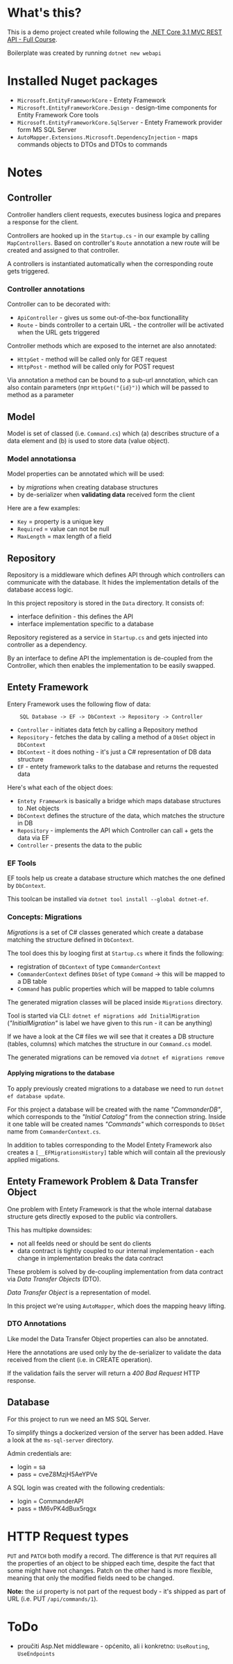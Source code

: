 # What's this?
This is a demo project created while following the [.NET Core 3.1 MVC REST API - Full Course](https://www.youtube.com/watch?v=fmvcAzHpsk8).

Boilerplate was created by running `dotnet new webapi`

# Installed Nuget packages
* `Microsoft.EntityFrameworkCore` - Entety Framework
* `Microsoft.EntityFrameworkCore.Design` - design-time components for Entity Framework Core tools
* `Microsoft.EntityFrameworkCore.SqlServer` - Entety Framework provider form MS SQL Server
* `AutoMapper.Extensions.Microsoft.DependencyInjection` - maps commands objects to DTOs and DTOs to commands

# Notes

## Controller
Controller handlers client requests, executes business logica and prepares a response for the client.

Controllers are hooked up in the `Startup.cs` - in our example by calling `MapControllers`. Based on controller's `Route` annotation a new route will be created and assigned to that controller.

A controllers is instantiated automatically when the corresponding route gets triggered.

### Controller annotations
Controller can to be decorated with:
* `ApiController` - gives us some out-of-the-box functionallity
* `Route` - binds controller to a certain URL - the controller will be activated when the URL gets triggered

Controller methods which are exposed to the internet are also annotated:
* `HttpGet` - method will be called only for GET request
* `HttpPost` - method will be called only for POST request

Via annotation a method can be bound to a sub-url annotation, which can also contain parameters (npr `HttpGet("{id}")`) which will be passed to method as a parameter

## Model
Model is set of classed (i.e. `Command.cs`) which (a) describes structure of a data element and (b) is used to store data (value object).

### Model annotationsa
Model properties can be annotated which will be used:
* by *migrations* when creating database structures
* by de-serializer when **validating data** received form the client

Here are a few examples:
* `Key` = property is a unique key
* `Required` = value can not be null
* `MaxLength` = max length of a field

## Repository
Repository is a middleware which defines API through which controllers can communicate with the database.
It hides the implementation details of the database access logic.

In this project repository is stored in the `Data` directory. It consists of:
* interface definition - this defines the API
* interface implementation specific to a database

Repository registered as a service in `Startup.cs` and gets injected into controller as a dependency.

By an interface to define API the implementation is de-coupled from the Controller, which then enables the implementation to be easily swapped.

## Entety Framework
Entery Framework uses the following flow of data:
```
    SQL Database -> EF -> DbContext -> Repository -> Controller
```
* `Controller` - initiates data fetch by calling a Repository method
* `Repository` - fetches the data by calling a method of a `DbSet` object in `DbContext`
* `DbContext` - it does nothing - it's just a C# representation of DB data structure
* `EF` - entety framework talks to the database and returns the requested data

Here's what each of the object does:
* `Entety Framework` is basically a bridge which maps database structures to .Net objects
* `DbContext` defines the structure of the data, which matches the structure in DB
* `Repository` - implements the API which Controller can call + gets the data via EF
* `Controller` - presents the data to the public

### EF Tools
EF tools help us create a database structure which matches the one defined by `DbContext`.

This toolcan be installed via `dotnet tool install --global dotnet-ef`.

### Concepts: Migrations
*Migrations* is a set of C# classes generated which create a database matching the structure defined in `DbContext`.

The tool does this by looging first at `Startup.cs` where it finds the following:
* registration of `DbContext` of type `CommanderContext`
* `CommanderContext` defines `DbSet` of type `Command` -> this will be mapped to a DB table
* `Command` has public properties which will be mapped to table columns

The generated migration classes will be placed inside `Migrations` directory.

Tool is started via CLI: `dotnet ef migrations add InitialMigration` (*"InitialMigration"* is label we have given to this run - it can be anything)

If we have a look at the C# files we will see that it creates a DB structure (tables, columns) which matches the structure in our `Command.cs` model.

The generated migrations can be removed via `dotnet ef migrations remove`

#### Applying migrations to the database
To apply previously created migrations to a database we need to run `dotnet ef database update`.

For this project a database will be created with the name *"CommanderDB"*, which corresponds to the *"Initial Catalog"* from the connection string.
Inside it one table will be created names *"Commands"* which corresponds to `DbSet` name from `CommanderContext.cs`.

In addition to tables corresponding to the Model Entety Framework also creates a `[__EFMigrationsHistory]` table which will contain all the previously applied migations.

## Entety Framework Problem & Data Transfer Object
One problem with Entety Framework is that the whole internal database structure gets directly exposed to the public via controllers.

This has multipke downsides:
* not all feelds need or should be sent do clients
* data contract is tightly coupled to our internal implementation - each change in implementation breaks the data contract

These problem is solved by de-coupling implementation from data contract via *Data Transfer Objects* (DTO).

*Data Transfer Object* is a representation of model.

In this project we're using `AutoMapper`, which does the mapping heavy lifting.

### DTO Annotations
Like model the Data Transfer Object properties can also be annotated.

Here the annotations are used only by the de-serializer to validate the data received from the client (i.e. in CREATE operation).

If the validation fails the server will return a *400 Bad Request* HTTP response.


## Database
For this project to run we need an MS SQL Server.

To simplify things a dockerized version of the server has been added. Have a look at the `ms-sql-server` directory.

Admin credentials are:
* login = sa
* pass = cveZ8MzjH5AeYPVe

A SQL login was created with the following credentials:
* login = CommanderAPI
* pass = tM6vPK4dBux5rqgx

# HTTP Request types
`PUT` and `PATCH` both modify a record.
The difference is that `PUT` requires all the properties of an object to be shipped each time, despite the fact that some might have not changes.
Patch on the other hand is more flexible, meaning that only the modified fields need to be changed.

**Note:** the `id` property is not part of the request body - it's shipped as part of URL (i.e. PUT `/api/commands/1`).

# ToDo
* proučiti Asp.Net middleware - općenito, ali i konkretno: `UseRouting`, `UseEndpoints`


